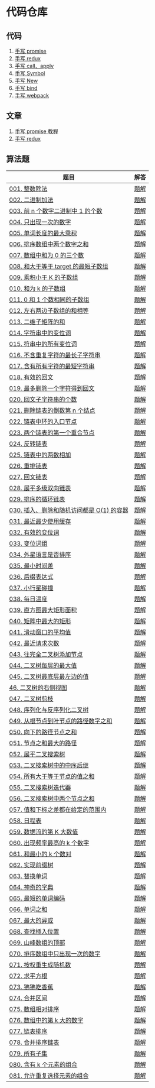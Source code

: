 # 代码仓库

## 代码
1. [手写 promise](./src/promise)
2. [手写 redux](./src/redux)
3. [手写 call、apply](./src/call/call.js)
4. [手写 Symbol](./src/symbol/symbol.ts)
5. [手写 New](./src/new.ts)
6. [手写 bind](./src/bind/bind.js)
7. [手写 webpack](./src/webpack/bundle.js)

## 文章

1. [手写 promise 教程](https://github.com/mysteryven/juejin-codebase/issues/1)
2. [手写 redux](https://github.com/mysteryven/blog/issues/2)

## 算法题
| 题目 | 解答 |
| --- | ---- |
| [001. 整数除法](https://leetcode-cn.com/problems/xoh6Oh/) | [题解](src/剑指offer/divide) |  
| [002. 二进制加法](https://leetcode-cn.com/problems/JFETK5/) | [题解](src/剑指offer/addBinary) 
| [003. 前 n 个数字二进制中 1 的个数](https://leetcode-cn.com/problems/w3tCBm/) | [题解](src/剑指offer/countBits) |
| [004. 只出现一次的数字 ](https://leetcode-cn.com/problems/WGki4K/) | [题解](https://github.com/mysteryven/blog/tree/main/src/剑指offer/singleNUmber) |
| [005. 单词长度的最大乘积](https://leetcode-cn.com/problems/aseY1I/) | [题解](https://github.com/mysteryven/blog/tree/main/src/剑指offer/maxProduct) |
| [006.  排序数组中两个数字之和](https://leetcode-cn.com/problems/kLl5u1/) | [题解](https://github.com/mysteryven/blog/tree/main/src/剑指offer/twoSum) |
| [007. 数组中和为 0 的三个数](https://leetcode-cn.com/problems/1fGaJU/) | [题解](https://github.com/mysteryven/blog/tree/main/src/剑指offer/threeSum) |
| [008. 和大于等于 target 的最短子数组](https://leetcode-cn.com/problems/ZVAVXX/) | [题解](https://github.com/mysteryven/blog/tree/main/src/剑指offer/minSubArrayLen) |
| [009. 乘积小于 K 的子数组](https://leetcode-cn.com/problems/ZVAVXX/) | [题解](https://github.com/mysteryven/blog/tree/main/src/剑指offer/numSubarrayProductLessThanK) |
| [010. 和为 k 的子数组](https://leetcode-cn.com/problems/QTMn0o/) | [题解](https://github.com/mysteryven/blog/tree/main/src/剑指offer/subarraySum/) |
| [011.  0 和 1 个数相同的子数组](https://leetcode-cn.com/problems/A1NYOS/) | [题解](https://github.com/mysteryven/blog/tree/main/src/剑指offer/findMaxLength/) |
| [012. 左右两边子数组的和相等](https://leetcode-cn.com/problems/tvdfij/) | [题解](https://github.com/mysteryven/blog/tree/main/src/剑指offer/pivotIndex/) |
| [013. 二维子矩阵的和](https://leetcode-cn.com/problems/O4NDxx/) | [题解](https://github.com/mysteryven/blog/tree/main/src/剑指offer/NumMatrix/) |
| [014. 字符串中的变位词](https://leetcode-cn.com/problems/MPnaiL/) | [题解](https://github.com/mysteryven/blog/tree/main/src/剑指offer/checkInClusion/) |
| [015. 符串中的所有变位词](https://leetcode-cn.com/problems/VabMRr/) | [题解](https://github.com/mysteryven/blog/tree/main/src/剑指offer/findAnagrams/) |
| [016. 不含重复字符的最长子字符串](https://leetcode-cn.com/problems/wtcaE1/) | [题解](https://github.com/mysteryven/blog/tree/main/src/剑指offer/lengthOfLongestSubstring/) |
| [017. 含有所有字符的最短字符串](https://leetcode-cn.com/problems/M1oyTv/) | [题解](https://github.com/mysteryven/blog/tree/main/src/剑指offer/minWindow/) |
| [018. 有效的回文](https://leetcode-cn.com/problems/XltzEq/) | [题解](https://github.com/mysteryven/blog/tree/main/src/剑指offer/isPalindrome/) |
| [019. 最多删除一个字符得到回文](https://leetcode-cn.com/problems/RQku0D/) | [题解](https://github.com/mysteryven/blog/tree/main/src/剑指offer/validPalindrome/) |
| [020. 回文子字符串的个数](https://leetcode-cn.com/problems/a7VOhD/) | [题解](https://github.com/mysteryven/blog/tree/main/src/剑指offer/countSubstrings/) |
| [021. 删除链表的倒数第 n 个结点](https://leetcode-cn.com/problems/SLwz0R/) | [题解](https://github.com/mysteryven/blog/tree/main/src/剑指offer/removeNthFromEnd/) |
| [022. 链表中环的入口节点](https://leetcode-cn.com/problems/c32eOV/) | [题解](https://github.com/mysteryven/blog/tree/main/src/剑指offer/detectCycle/) |
| [023. 两个链表的第一个重合节点](https://leetcode-cn.com/problems/3u1WK4/) | [题解](https://github.com/mysteryven/blog/tree/main/src/剑指offer/getIntersectionNode/) |
| [ 024. 反转链表](https://leetcode-cn.com/problems/UHnkqh/) | [题解](https://github.com/mysteryven/blog/tree/main/src/剑指offer/reverseList/) |
| [ 025. 链表中的两数相加](https://leetcode-cn.com/problems/lMSNwu/) | [题解](https://github.com/mysteryven/blog/tree/main/src/剑指offer/addTwoNumbers/) |
| [026. 重排链表](https://leetcode-cn.com/problems/LGjMqU/) | [题解](https://github.com/mysteryven/blog/tree/main/src/剑指offer/reorderList/) |
| [027. 回文链表](https://leetcode-cn.com/problems/aMhZSa/) | [题解](https://github.com/mysteryven/blog/tree/main/src/剑指offer/isPalindrome-27/) |
| [028. 展平多级双向链表](https://leetcode-cn.com/problems/Qv1Da2/) | [题解](https://github.com/mysteryven/blog/tree/main/src/剑指offer/flatten/) |
| [029. 排序的循环链表](https://leetcode-cn.com/problems/4ueAj6/) | [题解](https://github.com/mysteryven/blog/tree/main/src/剑指offer/insert/) |
| [030. 插入、删除和随机访问都是 O(1) 的容器](https://leetcode-cn.com/problems/FortPu/) | [题解](https://github.com/mysteryven/blog/tree/main/src/剑指offer/RandomizedSet/) |
| [031. 最近最少使用缓存](https://leetcode-cn.com/problems/OrIXps/) | [题解](https://github.com/mysteryven/blog/tree/main/src/剑指offer/LRUCache/) |
| [032. 有效的变位词](https://leetcode-cn.com/problems/dKk3P7/) | [题解](https://github.com/mysteryven/blog/tree/main/src/剑指offer/isAnagram/) |
| [033. 变位词组](https://leetcode-cn.com/problems/sfvd7V/) | [题解](https://github.com/mysteryven/blog/tree/main/src/剑指offer/groupAnagrams/) |
| [034. 外星语言是否排序](https://leetcode-cn.com/problems/lwyVBB/) | [题解](https://github.com/mysteryven/blog/tree/main/src/剑指offer/isAlienSorted/) |
| [035. 最小时间差](https://leetcode-cn.com/problems/569nqc/) | [题解](https://github.com/mysteryven/blog/tree/main/src/剑指offer/findMinDifference/) |
| [036. 后缀表达式](https://leetcode-cn.com/problems/8Zf90G/) | [题解](https://github.com/mysteryven/blog/tree/main/src/剑指offer/evalRPN/) |
| [037. 小行星碰撞](https://leetcode-cn.com/problems/XagZNi/) | [题解](https://github.com/mysteryven/blog/tree/main/src/剑指offer/asteroidCollision/) |
| [038. 每日温度](https://leetcode-cn.com/problems/iIQa4I/) | [题解](https://github.com/mysteryven/blog/tree/main/src/剑指offer/dailyTemperatures/) |
| [039. 直方图最大矩形面积](https://leetcode-cn.com/problems/0ynMMM/) | [题解](https://github.com/mysteryven/blog/tree/main/src/剑指offer/largestRectangleArea/) |
| [040. 矩阵中最大的矩形](https://leetcode-cn.com/problems/PLYXKQ/) | [题解](https://github.com/mysteryven/blog/tree/main/src/剑指offer/maximalRectangle/) |
| [041. 滑动窗口的平均值](https://leetcode-cn.com/problems/qIsx9U/) | [题解](https://github.com/mysteryven/blog/tree/main/src/剑指offer/MovingAverage/) |
| [042. 最近请求次数](https://leetcode-cn.com/problems/H8086Q/) | [题解](https://github.com/mysteryven/blog/tree/main/src/剑指offer/MovingAverage/) |
| [043. 往完全二叉树添加节点](https://leetcode-cn.com/problems/NaqhDT/) | [题解](https://github.com/mysteryven/blog/tree/main/src/剑指offer/CBTInserter/) |
| [044. 二叉树每层的最大值](https://leetcode-cn.com/problems/hPov7L/) | [题解](https://github.com/mysteryven/blog/tree/main/src/剑指offer/largestValues/) |
| [045. 二叉树最底层最左边的值](https://leetcode-cn.com/problems/LwUNpT/) | [题解](https://github.com/mysteryven/blog/tree/main/src/剑指offer/findBottomLeftValue/) |
| [46. 二叉树的右侧视图](https://leetcode-cn.com/problems/WNC0Lk/) | [题解](https://github.com/mysteryven/blog/tree/main/src/剑指offer/rightSideView.ts) |
| [047. 二叉树剪枝](https://leetcode-cn.com/problems/pOCWxh/) | [题解](https://github.com/mysteryven/blog/tree/main/src/剑指offer/pruneTree.ts/) |
| [048. 序列化与反序列化二叉树](https://leetcode-cn.com/problems/h54YBf/) | [题解](https://github.com/mysteryven/blog/tree/main/src/剑指offer/serializeAndDeserialize.ts/) |
| [049. 从根节点到叶节点的路径数字之和](https://leetcode-cn.com/problems/3Etpl5/) | [题解](https://github.com/mysteryven/blog/tree/main/src/剑指offer/sumNumbers.ts/) |
| [050. 向下的路径节点之和](https://leetcode-cn.com/problems/6eUYwP/) | [题解](https://github.com/mysteryven/blog/tree/main/src/剑指offer/pathSum.ts/) |
| [051. 节点之和最大的路径](https://leetcode-cn.com/problems/jC7MId/) | [题解](https://github.com/mysteryven/blog/tree/main/src/剑指offer/maxPathSum.ts/) |
| [052. 展平二叉搜索树](https://leetcode-cn.com/problems/NYBBNL/) | [题解](https://github.com/mysteryven/blog/tree/main/src/剑指offer/increasingBST.ts/) |
| [053. 二叉搜索树中的中序后继](https://leetcode-cn.com/problems/NYBBNL/) | [题解](https://github.com/mysteryven/blog/tree/main/src/剑指offer/increasingBST.ts/) |
| [054. 所有大于等于节点的值之和](https://leetcode-cn.com/problems/w6cpku/) | [题解](https://github.com/mysteryven/blog/tree/main/src/剑指offer/convertBST.ts/) |
| [055. 二叉搜索树迭代器](https://leetcode-cn.com/problems/kTOapQ/) | [题解](https://github.com/mysteryven/blog/tree/main/src/剑指offer/BSTIterator.ts/) |
| [056. 二叉搜索树中两个节点之和](https://leetcode-cn.com/problems/opLdQZ/) | [题解](https://github.com/mysteryven/blog/tree/main/src/剑指offer/findTarget.ts/) |
| [057. 值和下标之差都在给定的范围内](https://leetcode-cn.com/problems/7WqeDu/) | [题解](https://github.com/mysteryven/blog/tree/main/src/剑指offer/containsNearByAlmostDuplicate.ts/) |
| [058.  日程表](https://leetcode-cn.com/problems/fi9suh/) | [题解](https://github.com/mysteryven/blog/tree/main/src/剑指offer/MyCalendar.ts/) |
| [059. 数据流的第 K 大数值](https://leetcode-cn.com/problems/jBjn9C/) | [题解](https://github.com/mysteryven/blog/tree/main/src/剑指offer/KthLargest.ts/) |
| [060. 出现频率最高的 k 个数字](https://leetcode-cn.com/problems/g5c51o/) | [题解](https://github.com/mysteryven/blog/tree/main/src/剑指offer/topKFrequent.ts/) |
| [061. 和最小的 k 个数对](https://leetcode-cn.com/problems/qn8gGX/) | [题解](https://github.com/mysteryven/blog/tree/main/src/剑指offer/kSmallestPairs.js/) |
| [062. 实现前缀树](https://leetcode-cn.com/problems/QC3q1f/) | [题解](https://github.com/mysteryven/blog/tree/main/src/剑指offer/Trie.ts/) |
| [063. 替换单词](https://leetcode-cn.com/problems/UhWRSj/) | [题解](https://github.com/mysteryven/blog/tree/main/src/剑指offer/replaceWords.ts/) |
| [064. 神奇的字典](https://leetcode-cn.com/problems/US1pGT/) | [题解](https://github.com/mysteryven/blog/tree/main/src/剑指offer/MagicDictionary.ts/) |
| [065. 最短的单词编码](https://leetcode-cn.com/problems/iSwD2y/) | [题解](https://github.com/mysteryven/blog/tree/main/src/剑指offer/minimumLengthEncoding.js/) |
| [066. 单词之和](https://leetcode-cn.com/problems/z1R5dt/) | [题解](https://github.com/mysteryven/blog/tree/main/src/剑指offer/MapSum.js/) |
| [067. 最大的异或](https://leetcode-cn.com/problems/ms70jA/) | [题解](https://github.com/mysteryven/blog/tree/main/src/剑指offer/findMaximumXOR.js/) |
| [068. 查找插入位置](https://leetcode-cn.com/problems/N6YdxV/) | [题解](https://github.com/mysteryven/blog/tree/main/src/剑指offer/searchInsert.js/) |
| [069. 山峰数组的顶部](https://leetcode-cn.com/problems/B1IidL/) | [题解](https://github.com/mysteryven/blog/tree/main/src/剑指offer/peakIndexInMountainArray.js/) |
| [070. 排序数组中只出现一次的数字](https://leetcode-cn.com/problems/skFtm2/) | [题解](https://github.com/mysteryven/blog/tree/main/src/剑指offer/singleNonDuplicate.js/) |
| [071. 按权重生成随机数](https://leetcode-cn.com/problems/cuyjEf/) | [题解](https://github.com/mysteryven/blog/tree/main/src/剑指offer/pickIndex.ts/) |
| [072. 求平方根](https://leetcode-cn.com/problems/jJ0w9p/) | [题解](https://github.com/mysteryven/blog/tree/main/src/剑指offer/mySqrt.ts/) |
| [073. 狒狒吃香蕉](https://leetcode-cn.com/problems/nZZqjQ/) | [题解](https://github.com/mysteryven/blog/tree/main/src/剑指offer/minEatingSpeed.ts/) |
| [074. 合并区间](https://leetcode-cn.com/problems/SsGoHC/) | [题解](https://github.com/mysteryven/blog/tree/main/src/剑指offer/merge.ts/) |
| [ 075. 数组相对排序](https://leetcode-cn.com/problems/0H97ZC/) | [题解](https://github.com/mysteryven/blog/tree/main/src/剑指offer/relativeSortArray.ts/) |
| [076. 数组中的第 k 大的数字](https://leetcode-cn.com/problems/xx4gT2/) | [题解](https://github.com/mysteryven/blog/tree/main/src/剑指offer/findKthLargest.ts/) |
| [077. 链表排序](https://leetcode-cn.com/problems/7WHec2/) | [题解](https://github.com/mysteryven/blog/tree/main/src/剑指offer/sortList.ts/) |
| [078. 合并排序链表](https://leetcode-cn.com/problems/vvXgSW/) | [题解](https://github.com/mysteryven/blog/tree/main/src/剑指offer/mergeKLists.ts/) |
| [079. 所有子集](https://leetcode-cn.com/problems/TVdhkn/) | [题解](https://github.com/mysteryven/blog/tree/main/src/剑指offer/subsets.js/) |
| [080. 含有 k 个元素的组合](https://leetcode-cn.com/problems/uUsW3B/) | [题解](https://github.com/mysteryven/blog/tree/main/src/剑指offer/combine.js/) |
| [081. 允许重复选择元素的组合](https://leetcode-cn.com/problems/Ygoe9J/) | [题解](https://github.com/mysteryven/blog/tree/main/src/剑指offer/combinationSum.js/) |




